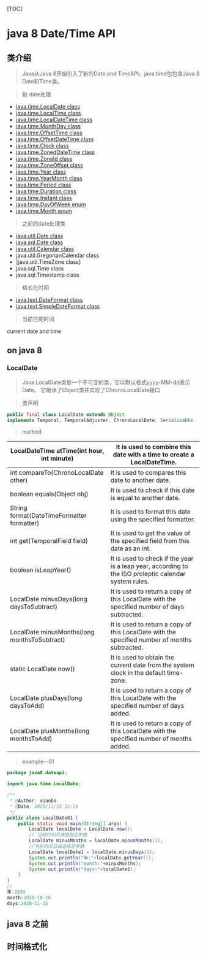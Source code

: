 [TOC]

# java 8 Date/Time API



## 类介绍



> Java从Java 8开始引入了新的Date and TimeAPI。java.time包包含Java 8 Date和Time类。



>新 date处理

- [java.time.LocalDate class](https://www.javatpoint.com/java-localdate)
- [java.time.LocalTime class](https://www.javatpoint.com/java-localtime)
- [java.time.LocalDateTime class](https://www.javatpoint.com/java-localdatetime)
- [java.time.MonthDay class](https://www.javatpoint.com/java-monthday)
- [java.time.OffsetTime class](https://www.javatpoint.com/java-offsettime)
- [java.time.OffsetDateTime class](https://www.javatpoint.com/java-offsetdatetime)
- [java.time.Clock class](https://www.javatpoint.com/java-clock)
- [java.time.ZonedDateTime class](https://www.javatpoint.com/java-zoneddatetime)
- [java.time.ZoneId class](https://www.javatpoint.com/java-zoneid)
- [java.time.ZoneOffset class](https://www.javatpoint.com/java-zoneoffset)
- [java.time.Year class](https://www.javatpoint.com/java-year)
- [java.time.YearMonth class](https://www.javatpoint.com/java-yearmonth)
- [java.time.Period class](https://www.javatpoint.com/java-period)
- [java.time.Duration class](https://www.javatpoint.com/java-duration)
- [java.time.Instant class](https://www.javatpoint.com/java-instant)
- [java.time.DayOfWeek enum](https://www.javatpoint.com/java-dayofweek-enum)
- [java.time.Month enum](https://www.javatpoint.com/java-month-enum)

> 之前的date处理类

- [java.util.Date class](https://www.javatpoint.com/java-util-date)
- [java.sql.Date class](https://www.javatpoint.com/java-sql-date)
- [java.util.Calendar class](https://www.javatpoint.com/java-util-calendar)
- java.util.GregorianCalendar class
- [java.util.TimeZone class]
- java.sql.Time class
- java.sql.Timestamp class

> 格式化时间

- [java.text.DateFormat class](https://www.javatpoint.com/java-date-format)
- [java.text.SimpleDateFormat class](https://www.javatpoint.com/java-simpledateformat)

> 当前日期时间

current date and time



## on java 8 



### LocalDate 

> Java LocalDate类是一个不可变的类，它以默认格式yyyy-MM-dd表示Date。 它继承了Object类并实现了ChronoLocalDate接口



> 类声明

```java
public final class LocalDate extends Object   
implements Temporal, TemporalAdjuster, ChronoLocalDate, Serializable  
```



> method

| LocalDateTime atTime(int hour, int minute)   | It is used to combine this date with a time to create a LocalDateTime. |
| -------------------------------------------- | ------------------------------------------------------------ |
| int compareTo(ChronoLocalDate other)         | It is used to compares this date to another date.            |
| boolean equals(Object obj)                   | It is used to check if this date is equal to another date.   |
| String format(DateTimeFormatter formatter)   | It is used to format this date using the specified formatter. |
| int get(TemporalField field)                 | It is used to get the value of the specified field from this date as an int. |
| boolean isLeapYear()                         | It is used to check if the year is a leap year, according to the ISO proleptic calendar system rules. |
| LocalDate minusDays(long daysToSubtract)     | It is used to return a copy of this LocalDate with the specified number of days subtracted. |
| LocalDate minusMonths(long monthsToSubtract) | It is used to return a copy of this LocalDate with the specified number of months subtracted. |
| static LocalDate now()                       | It is used to obtain the current date from the system clock in the default time-zone. |
| LocalDate plusDays(long daysToAdd)           | It is used to return a copy of this LocalDate with the specified number of days added. |
| LocalDate plusMonths(long monthsToAdd)       | It is used to return a copy of this LocalDate with the specified number of months added. |



> example--01

```java
package java8.dateapi;

import java.time.LocalDate;

/**
 * @Author: xiaobo
 * @Date: 2020/11/16 12:24
 */
public class LocalDate01 {
    public static void main(String[] args) {
        LocalDate localDate = LocalDate.now();
        // 当前时间月减去指定参数
        LocalDate minusMonths = localDate.minusMonths(1);
        //当前时间日减去指定参数
        LocalDate localDate1 = localDate.minusDays(1);
        System.out.println("年:"+localDate.getYear());
        System.out.println("month:"+minusMonths);
        System.out.println("days:"+localDate1);
    }
}
//
年:2020
month:2020-10-16
days:2020-11-15
```



## java 8 之前



## 时间格式化

